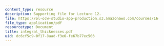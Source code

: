 ```yaml
---
content_type: resource
description: Supporting file for Lecture 12.
file: https://ol-ocw-studio-app-production.s3.amazonaws.com/courses/16-13-aerodynamics-of-viscous-fluids-fall-2003/dc6cf5c90f178aadf3e6fe67b77ec503_integral_thicknesses.pdf
file_type: application/pdf
resourcetype: Document
title: integral_thicknesses.pdf
uid: dc6cf5c9-0f17-8aad-f3e6-fe67b77ec503
---
```

